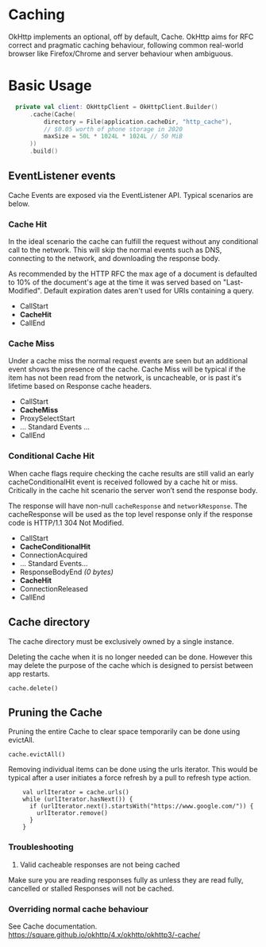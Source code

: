 Caching
=======

OkHttp implements an optional, off by default, Cache. OkHttp aims for RFC correct and
pragmatic caching behaviour, following common real-world browser like Firefox/Chrome and 
server behaviour when ambiguous.

# Basic Usage

```kotlin
  private val client: OkHttpClient = OkHttpClient.Builder()
      .cache(Cache(
          directory = File(application.cacheDir, "http_cache"),
          // $0.05 worth of phone storage in 2020
          maxSize = 50L * 1024L * 1024L // 50 MiB
      ))
      .build()
```

## EventListener events 

Cache Events are exposed via the EventListener API.  Typical scenarios are below.

### Cache Hit

In the ideal scenario the cache can fulfill the request without any conditional call to the network.
This will skip the normal events such as DNS, connecting to the network, and downloading the response body.

As recommended by the HTTP RFC the max age of a document is defaulted to 10% of the 
document's age at the time it was served based on "Last-Modified". Default expiration dates aren't used for URIs 
containing a query.

 - CallStart
 - **CacheHit**
 - CallEnd
 
### Cache Miss

Under a cache miss the normal request events are seen but an additional event shows the presence of the cache.
Cache Miss will be typical if the item has not been read from the network, is uncacheable, or is past it's 
lifetime based on Response cache headers.

 - CallStart 
 - **CacheMiss**
 - ProxySelectStart
 - ... Standard Events ...
 - CallEnd
        
### Conditional Cache Hit
 
When cache flags require checking the cache results are still valid an early cacheConditionalHit event is
received followed by a cache hit or miss.  Critically in the cache hit scenario the server won’t send the response body.

The response will have non-null `cacheResponse` and `networkResponse`. The cacheResponse will be used as the top level
response only if the response code is HTTP/1.1 304 Not Modified.
 
 - CallStart
 - **CacheConditionalHit**
 - ConnectionAcquired
 - ... Standard Events...
 - ResponseBodyEnd _(0 bytes)_
 - **CacheHit**
 - ConnectionReleased
 - CallEnd
 
## Cache directory

The cache directory must be exclusively owned by a single instance.

Deleting the cache when it is no longer needed can be done.  However this may delete the purpose of the cache
which is designed to persist between app restarts.

```
cache.delete()
```
 
## Pruning the Cache

Pruning the entire Cache to clear space temporarily can be done using evictAll.

```
cache.evictAll()
```

Removing individual items can be done using the urls iterator.
This would be typical after a user initiates a force refresh by a pull to refresh type action.

```
    val urlIterator = cache.urls()
    while (urlIterator.hasNext()) {
      if (urlIterator.next().startsWith("https://www.google.com/")) {
        urlIterator.remove()
      }
    }
```

### Troubleshooting

1. Valid cacheable responses are not being cached

Make sure you are reading responses fully as unless they are read fully, cancelled or stalled Responses will not be cached.

### Overriding normal cache behaviour

See Cache documentation. https://square.github.io/okhttp/4.x/okhttp/okhttp3/-cache/
